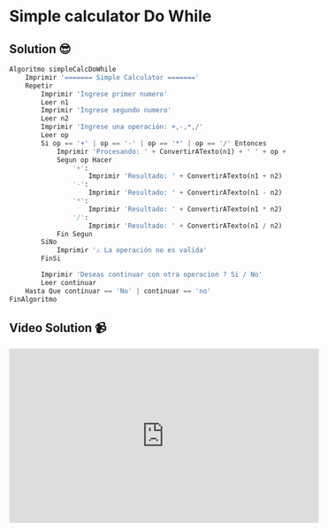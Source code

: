# Simple calculator Do While

## Solution 😎

```python
Algoritmo simpleCalcDoWhile
	Imprimir '======= Simple Calculator ======='
	Repetir 
		Imprimir 'Ingrese primer numero'
		Leer n1
		Imprimir 'Ingrese segundo numero'
		Leer n2
		Imprimir 'Ingrese una operación: +,-,*,/'
		Leer op
		Si op == '+' | op == '-' | op == '*' | op == '/' Entonces
			Imprimir 'Procesando: ' + ConvertirATexto(n1) + ' ' + op + ' ' + ConvertirATexto(n2)
			Segun op Hacer
				'+':
					Imprimir 'Resultado: ' + ConvertirATexto(n1 + n2)
				'-':
					Imprimir 'Resultado: ' + ConvertirATexto(n1 - n2)
				'*':
					Imprimir 'Resultado: ' + ConvertirATexto(n1 * n2)
				'/':
					Imprimir 'Resultado: ' + ConvertirATexto(n1 / n2)
			Fin Segun
		SiNo
			Imprimir '⚠️ La operación no es valida'
		FinSi

		Imprimir 'Deseas continuar con otra operacion ? Si / No'
		Leer continuar
	Hasta Que continuar == 'No' | continuar == 'no'
FinAlgoritmo
```

## Video Solution 📹

<iframe width="560" height="315" src="https://www.youtube.com/embed/AmPr3TYy374" title="YouTube video player" frameborder="0" allow="accelerometer; autoplay; clipboard-write; encrypted-media; gyroscope; picture-in-picture; web-share" allowfullscreen></iframe>
